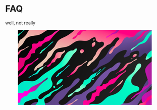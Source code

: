 # FAQ

well, not really

<figure><img src=".gitbook/assets/2208x1242-liquid-flow-abstract-4k_1608576710.jpg" alt=""><figcaption></figcaption></figure>
